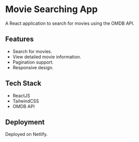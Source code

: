 # Movie Searching App

A React application to search for movies using the OMDB API.

## Features
- Search for movies.
- View detailed movie information.
- Pagination support.
- Responsive design.

## Tech Stack
- ReactJS
- TailwindCSS
- OMDB API

## Deployment
Deployed on Netlify.
